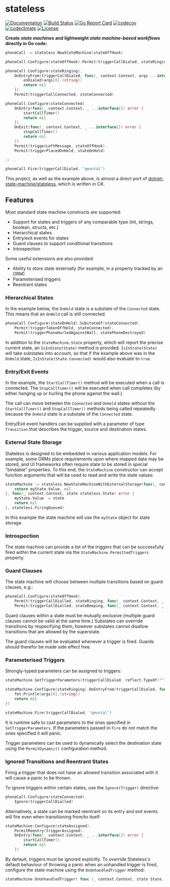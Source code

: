 # stateless

[![Documentation](https://godoc.org/github.com/qmuntal/stateless?status.svg)](https://godoc.org/github.com/qmuntal/stateless)
[![Build Status](https://travis-ci.com/qmuntal/stateless.svg?branch=master)](https://travis-ci.com/qmuntal/stateless)
[![Go Report Card](https://goreportcard.com/badge/github.com/qmuntal/stateless)](https://goreportcard.com/report/github.com/qmuntal/stateless)
[![codecov](https://coveralls.io/repos/github/qmuntal/stateless/badge.svg)](https://coveralls.io/github/qmuntal/stateless?branch=master)
[![codeclimate](https://codeclimate.com/github/qmuntal/stateless/badges/gpa.svg)](https://codeclimate.com/github/qmuntal/stateless)
[![License](https://img.shields.io/badge/License-BSD%202--Clause-orange.svg)](https://opensource.org/licenses/MIT)

**Create *state machines* and lightweight *state machine-based workflows* directly in Go code:**

```go
phoneCall := stateless.NewStateMachine(stateOffHook)

phoneCall.Configure(stateOffHook).Permit(triggerCallDialed, stateRinging)

phoneCall.Configure(stateRinging).
    OnEntryFrom(triggerCallDialed, func(_ context.Context, args ...interface{}) error {
        onDialed(args[0].(string))
        return nil
    }).
    Permit(triggerCallConnected, stateConnected)

phoneCall.Configure(stateConnected).
    OnEntry(func(_ context.Context, _ ...interface{}) error {
        startCallTimer()
        return nil
    }).
    OnExit(func(_ context.Context, _ ...interface{}) error {
        stopCallTimer()
        return nil
    }).
    Permit(triggerLeftMessage, stateOffHook).
    Permit(triggerPlacedOnHold, stateOnHold)

// .. 

phoneCall.Fire(triggerCallDialed, "qmuntal")
```

This project, as well as the example above, is almost a direct port of [dotnet-state-machine/stateless](https://github.com/dotnet-state-machine/stateless), which is written in C#.

## Features

Most standard state machine constructs are supported:

 * Support for states and triggers of any comparable type (int, strings, boolean, structs, etc.)
 * Hierarchical states
 * Entry/exit events for states
 * Guard clauses to support conditional transitions
 * Introspection

Some useful extensions are also provided:

 * Ability to store state externally (for example, in a property tracked by an ORM)
 * Parameterised triggers
 * Reentrant states

### Hierarchical States

In the example below, the `OnHold` state is a substate of the `Connected` state. This means that an `OnHold` call is still connected.

```go
phoneCall.Configure(stateOnHold).SubstateOf(stateConnected).
    Permit(triggerTakenOffHold, stateConnected).
    Permit(triggerPhoneHurledAgainstWall, statePhoneDestroyed)
```

In addition to the `StateMachine.State` property, which will report the precise current state, an `IsInState(State)` method is provided. `IsInState(State)` will take substates into account, so that if the example above was in the `OnHold` state, `IsInState(State.Connected)` would also evaluate to `true`.

### Entry/Exit Events

In the example, the `StartCallTimer()` method will be executed when a call is connected. The `StopCallTimer()` will be executed when call completes (by either hanging up or hurling the phone against the wall.)

The call can move between the `Connected` and `OnHold` states without the `StartCallTimer()` and `StopCallTimer()` methods being called repeatedly because the `OnHold` state is a substate of the `Connected` state.

Entry/Exit event handlers can be supplied with a parameter of type `Transition` that describes the trigger, source and destination states.

### External State Storage

Stateless is designed to be embedded in various application models. For example, some ORMs place requirements upon where mapped data may be stored, and UI frameworks often require state to be stored in special "bindable" properties. To this end, the `StateMachine` constructor can accept function arguments that will be used to read and write the state values:

```go
stateMachine := stateless.NewStateMachineWithExternalStorage(func(_ context.Context) (stateless.State, error) {
    return myState.Value, nil
}, func(_ context.Context, state stateless.State) error {
    myState.Value  = state
    return nil
}, stateless.FiringQueued)
```

In this example the state machine will use the `myState` object for state storage.

### Introspection

The state machine can provide a list of the triggers that can be successfully fired within the current state via the `StateMachine.PermittedTriggers` property.

### Guard Clauses

The state machine will choose between multiple transitions based on guard clauses, e.g.:

```go
phoneCall.Configure(stateOffHook).
    Permit(triggerCallDialled, stateRinging, func(_ context.Context, _ ...interface{}) bool {return IsValidNumber()}).
    Permit(triggerCallDialled, stateBeeping, func(_ context.Context, _ ...interface{}) bool {return !IsValidNumber()})
```

Guard clauses within a state must be mutually exclusive (multiple guard clauses cannot be valid at the same time.) Substates can override transitions by respecifying them, however substates cannot disallow transitions that are allowed by the superstate.

The guard clauses will be evaluated whenever a trigger is fired. Guards should therefor be made side effect free.

### Parameterised Triggers

Strongly-typed parameters can be assigned to triggers:

```go
stateMachine.SetTriggerParameters(triggerCallDialed, reflect.TypeOf(""))

stateMachine.Configure(stateRinging).OnEntryFrom(triggerCallDialed, func(_ context.Context, args ...interface{}) error {
    fmt.Println(args[0].(string))
    return nil
})

stateMachine.Fire(triggerCallDialed, "qmuntal")
```

It is runtime safe to cast parameters to the ones specified in `SetTriggerParameters`. If the parameters passed in `Fire` do not match the ones specified it will panic.

Trigger parameters can be used to dynamically select the destination state using the `PermitDynamic()` configuration method.

### Ignored Transitions and Reentrant States

Firing a trigger that does not have an allowed transition associated with it will cause a panic to be thrown.

To ignore triggers within certain states, use the `Ignore(Trigger)` directive:

```go
phoneCall.Configure(stateConnected).
    Ignore(triggerCallDialled)
```

Alternatively, a state can be marked reentrant so its entry and exit events will fire even when transitioning from/to itself:

```go
stateMachine.Configure(stateAssigned).
    PermitReentry(triggerAssigned).
    OnEntry(func(_ context.Context, _ ...interface{}) error {
        startCallTimer()
        return nil
    })
```

By default, triggers must be ignored explicitly. To override Stateless's default behaviour of throwing a panic when an unhandled trigger is fired, configure the state machine using the `OnUnhandledTrigger` method:

```go
stateMachine.OnUnhandledTrigger( func (_ context.Context, state State, _ Trigger, _ []string) {})
```
